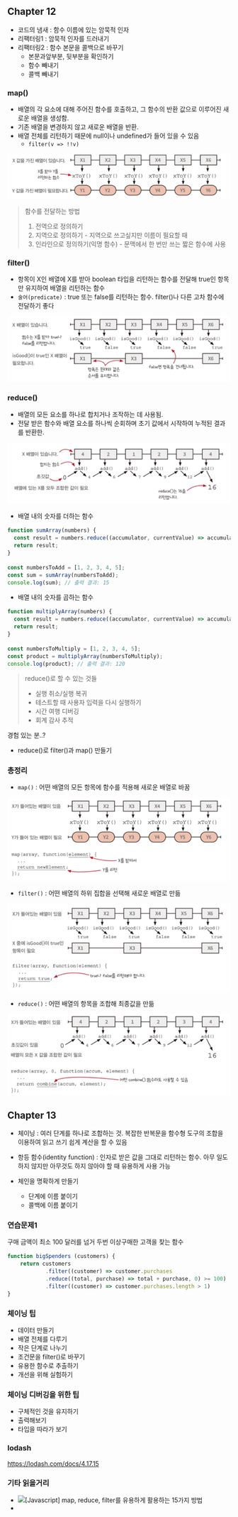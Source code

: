 ## Chapter 12

- 코드의 냄새 : 함수 이름에 있는 암묵적 인자
- 리팩터링1 : 암묵적 인자를 드러내기
- 리팩터링2 : 함수 본문을 콜백으로 바꾸기
  - 본문과앞부분, 뒷부분을 확인하기
  - 함수 빼내기
  - 콜백 빼내기

### map()

- 배열의 각 요소에 대해 주어진 함수를 호출하고, 그 함수의 반환 값으로 이루어진 새로운 배열을 생성함.
- 기존 배열을 변경하지 않고 새로운 배열을 반환.
- 배열 전체를 리턴하기 때문에 null이나 undefined가 들어 있을 수 있음
  - `filter(v => !!v)`

![map.png](img.png)

> 함수를 전달하는 방법
> 1. 전역으로 정의하기
> 2. 지역으로 정의하기 - 지역으로 쓰고싶지만 이름이 필요할 때
> 3. 인라인으로 정의하기(익명 함수) - 문맥에서 한 번만 쓰는 짧은 함수에 사용


### filter()

- 항목이 X인 배열에 X를 받아 boolean 타입을 리턴하는 함수를 전달해 true인 항목만 유지하여 배열을 리턴하는 함수
- `술어(predicate)` : true 또는 false를 리턴하는 함수. filter()나 다른 고차 함수에 전달하기 좋다


![filter.png](img_1.png)


### reduce()

- 배열의 모든 요소를 하나로 합치거나 조작하는 데 사용됨.
- 전달 받은 함수와 배열 요소를 하나씩 순회하며 초기 값에서 시작하여 누적된 결과를 반환한.

![reduce.png](img_2.png)


- 배열 내의 숫자를 더하는 함수

```jsx
function sumArray(numbers) {
  const result = numbers.reduce((accumulator, currentValue) => accumulator + currentValue, 0);
  return result;
}

const numbersToAdd = [1, 2, 3, 4, 5];
const sum = sumArray(numbersToAdd);
console.log(sum); // 출력 결과: 15
```

- 배열 내의 숫자를 곱하는 함수

```jsx
function multiplyArray(numbers) {
  const result = numbers.reduce((accumulator, currentValue) => accumulator * currentValue, 1);
  return result;
}

const numbersToMultiply = [1, 2, 3, 4, 5];
const product = multiplyArray(numbersToMultiply);
console.log(product); // 출력 결과: 120
```

> reduce()로 할 수 있는 것들
> - 실행 취소/실행 복귀
> - 테스트할 때 사용자 입력을 다시 실행하기
> - 시간 여행 디버깅
> - 회계 감사 추적

경험 있는 분..?

- reduce()로 filter()과 map() 만들기

### 총정리

- `map()` : 어떤 배열의 모든 항목에 함수를 적용해 새로운 배열로 바꿈

![img_3.png](img_3.png)

- `filter()` : 어떤 배열의 하위 집합을 선택해 새로운 배열로 만듦

![img_4.png](img_4.png)

- `reduce()` : 어떤 배열의 항목을 조합해 최종값을 만듦

![img_5.png](img_5.png)


## Chapter 13

- 체이닝 : 여러 단계를 하나로 조합하는 것. 복잡한 반복문을 함수형 도구의 조합을 이용하여 읽고 쓰기 쉽게 계산을 할 수 있음 

- 항등 함수(identity function) : 인자로 받은 값을 그대로 리턴하는 함수. 아무 일도 하지 않지만 아무것도 하지 않아야 할 때 유용하게 사용 가능

- 체인을 명확하게 만들기 
  - 단계에 이름 붙이기 
  - 콜백에 이름 붙이기

### 연습문제1

구매 금액이 최소 100 달러를 넘거 두번 이상구매한 고객을 찾는 함수

```jsx
function bigSpenders (customers) {
    return customers
            .filter((customer) => customer.purchases
            .reduce((total, purchase) => total + purchase, 0) >= 100)
            .filter((customer) => customer.purchases.length > 1)
}
```


### 체이닝 팁
- 데이터 만들기
- 배열 전체를 다루기
- 작은 단계로 나누기
- 조건문을 filter()로 바꾸기
- 유용한 함수로 추출하기
- 개선을 위해 실험하기

### 체이닝 디버깅을 위한 팁
- 구체적인 것을 유지하기
- 출력해보기
- 타입을 따라가 보기


### lodash

https://lodash.com/docs/4.17.15


### 기타 읽을거리

- ![[Javascript] map, reduce, filter를 유용하게 활용하는 15가지 방법](https://dongmin-jang.medium.com/javascript-15%EA%B0%80%EC%A7%80-%EC%9C%A0%EC%9A%A9%ED%95%9C-map-reduce-filter-bfbc74f0debd)
- 